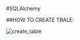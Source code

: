 #SQLAlchemy

##HOW TO CREATE TBALE:

![create_table](http://120.27.114.115:8088/myblog/sqlalchemy_create_table.png)
